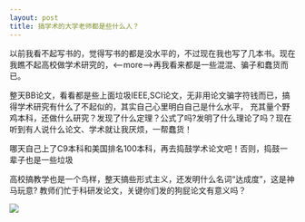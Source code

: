 ```yaml
---
layout: post
title: 搞学术的大学老师都是些什么人？
---
```


以前我看不起写书的，觉得写书的都是没水平的，不过现在我也写了几本书。现在我瞧不起高校做学术研究的，<--more-->再我看来都是一些混混、骗子和蠢货而已。

整天BB论文，看看都是些上面垃圾IEEE,SCI论文，无非用论文骗字符钱而已，搞得学术研究有什么了不起似的，其实自己心里明白自己是什么水平，
充其量个野鸡本科，还做什么研究？发现了什么定理？公式了吗?发明了什么理论了吗？现在听到有人说什么论文、学术就让我厌烦，一帮蠢货！

哪天自己上了C9本科和美国排名100本科，再去捣鼓学术论文吧！否则，捣鼓一辈子也是一些垃圾

高校搞教学也是一个鸟样，整天搞些形式主义，还发明什么名词“达成度”，这是神马玩意? 教师们忙于科研发论文，关键你们发的狗屁论文有意义吗？

![](http://blog.hwdong.com/images/xx.jpg)
